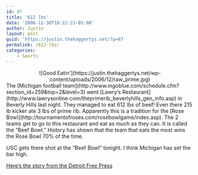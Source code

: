 ```yaml
---
id: 87
title: '612 lbs'
date: '2006-12-30T10:22:23-05:00'
author: Justin
layout: post
guid: 'https://justin.thehaggertys.net/?p=87'
permalink: /612-lbs/
categories:
    - Sports
---
```


<center>![Good Eatin'](https://justin.thehaggertys.net/wp-content/uploads/2006/12/raw_prime.jpg)</center>The [Michigan football team](http://www.mgoblue.com/schedule.cfm?section_id=259&top=2&level=3) went [Lawry’s Restaurant](http://www.lawrysonline.com/theprimerib_beverlyhills_gen_info.asp) in Beverly Hills last night. They managed to eat 612 lbs of beef! Even there 215 lb kicker ate 3 lbs of prime rib. Apparently this is a tradition for the [Rose Bowl](http://tournamentofroses.com/rosebowlgame/index.asp). The 2 teams get to go to this restaurant and eat as much as they can. It is called the “Beef Bowl.” History has shown that the team that eats the most wins the Rose Bowl 70% of the time.

USC gets there shot at the “Beef Bowl” tonight. I think Michigan has set the bar high.

[Here’s the story from the Detroit Free Press](http://www.freep.com/apps/pbcs.dll/article?AID=/20061228/SPORTS06/612280421/1048/SPORTS)
